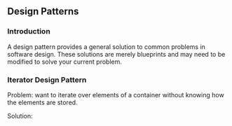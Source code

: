 ## Design Patterns

### Introduction

A design pattern provides a general solution to common problems in software design. These solutions are merely blueprints and may need to be modified to solve your current problem.  

### Iterator Design Pattern

Problem: want to iterate over elements of a container without knowing how the elements are stored.

Solution:
